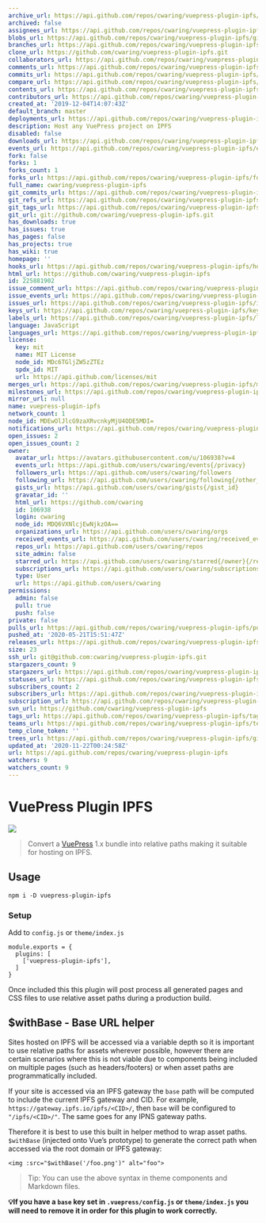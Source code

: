 ```yaml
---
archive_url: https://api.github.com/repos/cwaring/vuepress-plugin-ipfs/{archive_format}{/ref}
archived: false
assignees_url: https://api.github.com/repos/cwaring/vuepress-plugin-ipfs/assignees{/user}
blobs_url: https://api.github.com/repos/cwaring/vuepress-plugin-ipfs/git/blobs{/sha}
branches_url: https://api.github.com/repos/cwaring/vuepress-plugin-ipfs/branches{/branch}
clone_url: https://github.com/cwaring/vuepress-plugin-ipfs.git
collaborators_url: https://api.github.com/repos/cwaring/vuepress-plugin-ipfs/collaborators{/collaborator}
comments_url: https://api.github.com/repos/cwaring/vuepress-plugin-ipfs/comments{/number}
commits_url: https://api.github.com/repos/cwaring/vuepress-plugin-ipfs/commits{/sha}
compare_url: https://api.github.com/repos/cwaring/vuepress-plugin-ipfs/compare/{base}...{head}
contents_url: https://api.github.com/repos/cwaring/vuepress-plugin-ipfs/contents/{+path}
contributors_url: https://api.github.com/repos/cwaring/vuepress-plugin-ipfs/contributors
created_at: '2019-12-04T14:07:43Z'
default_branch: master
deployments_url: https://api.github.com/repos/cwaring/vuepress-plugin-ipfs/deployments
description: Host any VuePress project on IPFS
disabled: false
downloads_url: https://api.github.com/repos/cwaring/vuepress-plugin-ipfs/downloads
events_url: https://api.github.com/repos/cwaring/vuepress-plugin-ipfs/events
fork: false
forks: 1
forks_count: 1
forks_url: https://api.github.com/repos/cwaring/vuepress-plugin-ipfs/forks
full_name: cwaring/vuepress-plugin-ipfs
git_commits_url: https://api.github.com/repos/cwaring/vuepress-plugin-ipfs/git/commits{/sha}
git_refs_url: https://api.github.com/repos/cwaring/vuepress-plugin-ipfs/git/refs{/sha}
git_tags_url: https://api.github.com/repos/cwaring/vuepress-plugin-ipfs/git/tags{/sha}
git_url: git://github.com/cwaring/vuepress-plugin-ipfs.git
has_downloads: true
has_issues: true
has_pages: false
has_projects: true
has_wiki: true
homepage: ''
hooks_url: https://api.github.com/repos/cwaring/vuepress-plugin-ipfs/hooks
html_url: https://github.com/cwaring/vuepress-plugin-ipfs
id: 225881902
issue_comment_url: https://api.github.com/repos/cwaring/vuepress-plugin-ipfs/issues/comments{/number}
issue_events_url: https://api.github.com/repos/cwaring/vuepress-plugin-ipfs/issues/events{/number}
issues_url: https://api.github.com/repos/cwaring/vuepress-plugin-ipfs/issues{/number}
keys_url: https://api.github.com/repos/cwaring/vuepress-plugin-ipfs/keys{/key_id}
labels_url: https://api.github.com/repos/cwaring/vuepress-plugin-ipfs/labels{/name}
language: JavaScript
languages_url: https://api.github.com/repos/cwaring/vuepress-plugin-ipfs/languages
license:
  key: mit
  name: MIT License
  node_id: MDc6TGljZW5zZTEz
  spdx_id: MIT
  url: https://api.github.com/licenses/mit
merges_url: https://api.github.com/repos/cwaring/vuepress-plugin-ipfs/merges
milestones_url: https://api.github.com/repos/cwaring/vuepress-plugin-ipfs/milestones{/number}
mirror_url: null
name: vuepress-plugin-ipfs
network_count: 1
node_id: MDEwOlJlcG9zaXRvcnkyMjU4ODE5MDI=
notifications_url: https://api.github.com/repos/cwaring/vuepress-plugin-ipfs/notifications{?since,all,participating}
open_issues: 2
open_issues_count: 2
owner:
  avatar_url: https://avatars.githubusercontent.com/u/106938?v=4
  events_url: https://api.github.com/users/cwaring/events{/privacy}
  followers_url: https://api.github.com/users/cwaring/followers
  following_url: https://api.github.com/users/cwaring/following{/other_user}
  gists_url: https://api.github.com/users/cwaring/gists{/gist_id}
  gravatar_id: ''
  html_url: https://github.com/cwaring
  id: 106938
  login: cwaring
  node_id: MDQ6VXNlcjEwNjkzOA==
  organizations_url: https://api.github.com/users/cwaring/orgs
  received_events_url: https://api.github.com/users/cwaring/received_events
  repos_url: https://api.github.com/users/cwaring/repos
  site_admin: false
  starred_url: https://api.github.com/users/cwaring/starred{/owner}{/repo}
  subscriptions_url: https://api.github.com/users/cwaring/subscriptions
  type: User
  url: https://api.github.com/users/cwaring
permissions:
  admin: false
  pull: true
  push: false
private: false
pulls_url: https://api.github.com/repos/cwaring/vuepress-plugin-ipfs/pulls{/number}
pushed_at: '2020-05-21T15:51:47Z'
releases_url: https://api.github.com/repos/cwaring/vuepress-plugin-ipfs/releases{/id}
size: 23
ssh_url: git@github.com:cwaring/vuepress-plugin-ipfs.git
stargazers_count: 9
stargazers_url: https://api.github.com/repos/cwaring/vuepress-plugin-ipfs/stargazers
statuses_url: https://api.github.com/repos/cwaring/vuepress-plugin-ipfs/statuses/{sha}
subscribers_count: 2
subscribers_url: https://api.github.com/repos/cwaring/vuepress-plugin-ipfs/subscribers
subscription_url: https://api.github.com/repos/cwaring/vuepress-plugin-ipfs/subscription
svn_url: https://github.com/cwaring/vuepress-plugin-ipfs
tags_url: https://api.github.com/repos/cwaring/vuepress-plugin-ipfs/tags
teams_url: https://api.github.com/repos/cwaring/vuepress-plugin-ipfs/teams
temp_clone_token: ''
trees_url: https://api.github.com/repos/cwaring/vuepress-plugin-ipfs/git/trees{/sha}
updated_at: '2020-11-22T00:24:58Z'
url: https://api.github.com/repos/cwaring/vuepress-plugin-ipfs
watchers: 9
watchers_count: 9
---
```


# VuePress Plugin IPFS

![](https://user-images.githubusercontent.com/106938/70317123-0b3abc80-1815-11ea-859a-eb91c0ab4a81.png)

> Convert a [VuePress](https://vuepress.vuejs.org/) 1.x bundle into relative paths making it suitable for hosting on IPFS.

## Usage

```
npm i -D vuepress-plugin-ipfs
```

### Setup

Add to `config.js` or `theme/index.js`

```
module.exports = {
  plugins: [
    ['vuepress-plugin-ipfs'],
  ]
}
```

Once included this this plugin will post process all generated pages and CSS files to use relative asset paths during a production build.

## \$withBase - Base URL helper

Sites hosted on IPFS will be accessed via a variable depth so it is important to use relative paths for assets wherever possible, however there are certain scenarios where this is not viable due to components being included on multiple pages (such as headers/footers) or when asset paths are programmatically included.

If your site is accessed via an IPFS gateway the `base` path will be computed to include the current IPFS gateway and CID. For example, `https://gateway.ipfs.io/ipfs/<CID>/`, then `base` will be configured to `"/ipfs/<CID>/"`. The same goes for any IPNS gateway paths.

Therefore it is best to use this built in helper method to wrap asset paths. `$withBase` (injected onto Vue’s prototype) to generate the correct path when accessed via the root domain or IPFS gateway:

```vue
<img :src="$withBase('/foo.png')" alt="foo">
```

> Tip: You can use the above syntax in theme components and Markdown files.

**💡If you have a `base` key set in `.vuepress/config.js` or `theme/index.js` you will need to remove it in order for this plugin to work correctly.**
